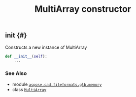 ﻿---
title: MultiArray constructor
second_title: Aspose.CAD for Python via .NET API References
description: 
type: docs
weight: 10
url: /python-net/aspose.cad.fileformats.glb.memory/multiarray/__init__/
is_root: false
---

## __init__ {#}

Constructs a new instance of MultiArray



```python
def __init__(self):
    ...
```





### See Also
* module [`aspose.cad.fileformats.glb.memory`](../../)
* class [`MultiArray`](/cad/python-net/aspose.cad.fileformats.glb.memory/multiarray)
